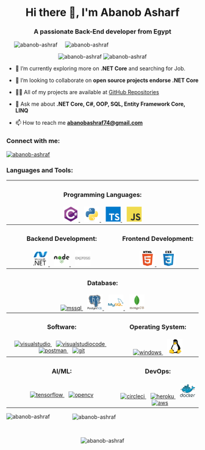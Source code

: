<h1 align="center">Hi there 👋, I'm Abanob Asharf</h1>
<h3 align="center">A passionate Back-End developer from Egypt</h3> 

<img width="350" align="right" src="https://gist.githubusercontent.com/Abanob-Ashraf/dd294306ccb3853939d43b27e09c4ce5/raw/7a8c4ef31522ae6a161d836a28bc641373753c05/Abanob-Ashraf.gif" alt="abanob-ashraf" />

<p align="center"> 
    <img src="https://komarev.com/ghpvc/?username=Abanob-Ashraf&label=Profile%20views&color=0e75b6&style=flat" alt="abanob-ashraf" /> 
</p> 

<p align="center">  
    <img src="https://img.shields.io/badge/Software-Engineer-purple" alt="abanob-ashraf" />
    <img src="https://img.shields.io/badge/BackEnd-Enthusiast-blue" alt="abanob-ashraf" /> 
</p>

- 🌱 I’m currently exploring more on **.NET Core** and searching for Job.

- 👯 I’m looking to collaborate on **open source projects endorse .NET Core**

- 👨‍💻 All of my projects are available at [GitHub Repositories](https://github.com/Abanob-Ashraf?tab=repositories)

- 💬 Ask me about **.NET Core, C#, OOP, SQL, Entity Framework Core, LINQ**

- 📫 How to reach me **abanobashraf74@gmail.com**

<h3 align="left">Connect with me:</h3>
<p align="left">
    <a href="https://linkedin.com/in/abanob-ashraf" target="_blank" rel="noreferrer">
        <img src="https://raw.githubusercontent.com/rahuldkjain/github-profile-readme-generator/master/src/images/icons/Social/linked-in-alt.svg" alt="abanob-ashraf" width="40" height="40" />
    </a>
</p>

<!-- <h3 align="left">Languages and Tools:</h3>
    <ul>
        <li>
            <h4 align="left">Programming Languages:</h4>
            <p align="left">
                <a href="https://www.w3schools.com/cs/" target="_blank" rel="noreferrer"> 
                    <img src="https://raw.githubusercontent.com/devicons/devicon/master/icons/csharp/csharp-original.svg" alt="csharp" width="40" height="40"/> 
                </a>
                &nbsp;&nbsp;
                <a href="https://www.python.org" target="_blank" rel="noreferrer"> 
                    <img src="https://raw.githubusercontent.com/devicons/devicon/master/icons/python/python-original.svg" alt="python" width="40" height="40"/> 
                </a>
                &nbsp;&nbsp;
                <a href="https://www.typescriptlang.org/" target="_blank" rel="noreferrer"> 
                    <img src="https://raw.githubusercontent.com/devicons/devicon/master/icons/typescript/typescript-original.svg" alt="typescript" width="40" height="40"/> 
                </a>
                &nbsp;&nbsp;
                <a href="https://developer.mozilla.org/en-US/docs/Web/JavaScript" target="_blank" rel="noreferrer">
                    <img src="https://raw.githubusercontent.com/devicons/devicon/master/icons/javascript/javascript-original.svg" alt="javascript" width="40" height="40"/> 
                </a>
            </p>
        </li>
        <li>
            <h4 align="left">Backend Development:</h4>
            <p align="left">
                <a href="https://dotnet.microsoft.com/" target="_blank" rel="noreferrer"> 
                    <img src="https://raw.githubusercontent.com/devicons/devicon/master/icons/dot-net/dot-net-original-wordmark.svg" alt="dotnet" width="40" height="40"/>
                </a>
                &nbsp;&nbsp;
                <a href="https://nodejs.org" target="_blank" rel="noreferrer">
                    <img src="https://raw.githubusercontent.com/devicons/devicon/master/icons/nodejs/nodejs-original-wordmark.svg" alt="nodejs" width="40" height="40"/> 
                </a>
                &nbsp;&nbsp;
                <a href="https://expressjs.com" target="_blank" rel="noreferrer">
                    <img src="https://raw.githubusercontent.com/devicons/devicon/master/icons/express/express-original-wordmark.svg" alt="express" width="40" height="40"/> 
                </a> 
            </p>
        </li>
        <li>
            <h4 align="left">Database:</h4>
            <p align="left">
                <a href="https://www.microsoft.com/en-us/sql-server" target="_blank" rel="noreferrer"> 
                    <img src="https://www.svgrepo.com/show/303229/microsoft-sql-server-logo.svg" alt="mssql" width="40" height="40"/> 
                </a>
                &nbsp;&nbsp;
                <a href="https://www.postgresql.org" target="_blank" rel="noreferrer"> 
                    <img src="https://raw.githubusercontent.com/devicons/devicon/master/icons/postgresql/postgresql-original-wordmark.svg" alt="postgresql" width="40" height="40"/> 
                </a>
                &nbsp;&nbsp;
                <a href="https://www.mysql.com/" target="_blank" rel="noreferrer"> 
                    <img src="https://raw.githubusercontent.com/devicons/devicon/master/icons/mysql/mysql-original-wordmark.svg" alt="mysql" width="40" height="40"/> 
                </a>
                &nbsp;&nbsp;
                <a href="https://www.mongodb.com/" target="_blank" rel="noreferrer"> 
                    <img src="https://raw.githubusercontent.com/devicons/devicon/master/icons/mongodb/mongodb-original-wordmark.svg" alt="mongodb" width="40" height="40"/> 
                </a>
            </p>
        </li>
        <li>
            <h4 align="left">Frontend Development:</h4>
            <p align="left">
                <a href="https://www.w3.org/html/" target="_blank" rel="noreferrer">
                    <img src="https://raw.githubusercontent.com/devicons/devicon/master/icons/html5/html5-original-wordmark.svg" alt="html5" width="40" height="40"/> 
                </a>
                &nbsp;&nbsp;
                <a href="https://www.w3schools.com/css/" target="_blank" rel="noreferrer">
                    <img src="https://raw.githubusercontent.com/devicons/devicon/master/icons/css3/css3-original-wordmark.svg" alt="css3" width="40" height="40"/> 
                </a> 
            </p>
        </li>
        <li>
            <h4 align="left">AI/ML:</h4>
            <p align="left">
                <a href="https://www.tensorflow.org" target="_blank" rel="noreferrer"> 
                    <img src="https://www.vectorlogo.zone/logos/tensorflow/tensorflow-icon.svg" alt="tensorflow" width="40" height="40"/> 
                </a> 
                &nbsp;&nbsp;
                <a href="https://opencv.org/" target="_blank" rel="noreferrer"> 
                    <img src="https://www.vectorlogo.zone/logos/opencv/opencv-icon.svg" alt="opencv" width="40" height="40"/> 
                </a>  
            </p>
        </li>
        <li>
            <h4 align="left">DevOps:</h4>
            <p align="left"> 
                <a href="https://circleci.com" target="_blank" rel="noreferrer"> 
                    <img src="https://www.vectorlogo.zone/logos/circleci/circleci-icon.svg" alt="circleci" width="40" height="40" /> 
                </a>
                &nbsp;&nbsp;
                <a href="https://heroku.com" target="_blank" rel="noreferrer">
                    <img src="https://www.vectorlogo.zone/logos/heroku/heroku-icon.svg" alt="heroku" width="40" height="40" /> 
                </a>
                &nbsp;&nbsp;
                <a href="https://www.docker.com/" target="_blank" rel="noreferrer">
                    <img src="https://raw.githubusercontent.com/devicons/devicon/master/icons/docker/docker-original-wordmark.svg" alt="docker" width="40" height="40" /> 
                </a>
                &nbsp;&nbsp;
                <a href="https://aws.amazon.com" target="_blank" rel="noreferrer">
                    <img src="https://gist.githubusercontent.com/Abanob-Ashraf/dd294306ccb3853939d43b27e09c4ce5/raw/56cbf56c42de3160bec54356307b6c7d040eeaea/Amazon_Web_Servicespng.png" alt="aws" width="40" height="40" /> 
                </a>
            </p>
        </li>
        <li>
            <h4 align="left">Software</h4>
            <p align="left">
                <a href="https://visualstudio.microsoft.com/" target="_blank" rel="noreferrer"> 
                    <img src="https://gist.githubusercontent.com/Abanob-Ashraf/dd294306ccb3853939d43b27e09c4ce5/raw/7002ab9499b1c0130ffe4d9ba6afbaede06b15bc/Visual_Studio.png" alt="visualstudio" width="40" height="40"/> 
                </a> 
                &nbsp;&nbsp;
                <a href="https://code.visualstudio.com/" target="_blank" rel="noreferrer"> 
                    <img src="https://gist.githubusercontent.com/Abanob-Ashraf/dd294306ccb3853939d43b27e09c4ce5/raw/7002ab9499b1c0130ffe4d9ba6afbaede06b15bc/visual_studio_code.png" alt="visualstudiocode" width="40" height="40"/> 
                </a> 
                &nbsp;&nbsp;
                <a href="https://postman.com" target="_blank" rel="noreferrer"> 
                    <img src="https://www.vectorlogo.zone/logos/getpostman/getpostman-icon.svg" alt="postman" width="40" height="40"/> 
                </a> 
                &nbsp;&nbsp;
                <a href="https://git-scm.com/" target="_blank" rel="noreferrer"> 
                    <img src="https://www.vectorlogo.zone/logos/git-scm/git-scm-icon.svg" alt="git" width="40" height="40"/> 
                </a>
            </p>
        </li>
        <li>
            <h4 align="left">OS:</h4>
            <p align="left">
                <a href="https://www.microsoft.com/en-us/windows" target="_blank" rel="noreferrer"> 
                    <img src="https://gist.githubusercontent.com/Abanob-Ashraf/dd294306ccb3853939d43b27e09c4ce5/raw/74b397c03305e112e1e65d243dbd87ab7526ce34/system-windows.png" alt="windows" width="40" height="40"/> 
                </a> 
                &nbsp;&nbsp;
                <a href="https://www.linux.org/" target="_blank" rel="noreferrer"> 
                    <img src="https://raw.githubusercontent.com/devicons/devicon/master/icons/linux/linux-original.svg" alt="linux" width="40" height="40"/> 
                </a>   
            </p>
        </li>
    </ul>
</p> -->

<h3 align="left">Languages and Tools:</h3>
<table align="center">
    <tr>
        <th colspan="2"> 
            <h3 align="center"> Programming Languages: </h3> 
        </th>
    </tr>
    <tr>
        <td colspan="2" align="center"> 
            <a href="https://www.w3schools.com/cs/" target="_blank" rel="noreferrer"> 
                <img src="https://raw.githubusercontent.com/devicons/devicon/master/icons/csharp/csharp-original.svg" alt="csharp" width="40" height="40"/> 
            </a>
            &nbsp;&nbsp;
            <a href="https://www.python.org" target="_blank" rel="noreferrer"> 
                <img src="https://raw.githubusercontent.com/devicons/devicon/master/icons/python/python-original.svg" alt="python" width="40" height="40"/> 
            </a>
            &nbsp;&nbsp;
            <a href="https://www.typescriptlang.org/" target="_blank" rel="noreferrer"> 
                <img src="https://raw.githubusercontent.com/devicons/devicon/master/icons/typescript/typescript-original.svg" alt="typescript" width="40" height="40"/> 
            </a>
            &nbsp;&nbsp;
            <a href="https://developer.mozilla.org/en-US/docs/Web/JavaScript" target="_blank" rel="noreferrer">
                <img src="https://raw.githubusercontent.com/devicons/devicon/master/icons/javascript/javascript-original.svg" alt="javascript" width="40" height="40"/> 
            </a>
        </td>
    </tr>
    <tr>
        <th> 
            <h3 align="center"> Backend Development: </h3> 
        </th>
        <th> 
            <h3 align="center"> Frontend Development: </h3> 
        </th>
    </tr>
    <tr>
        <td align="center"> 
            <a href="https://dotnet.microsoft.com/" target="_blank" rel="noreferrer"> 
                <img src="https://raw.githubusercontent.com/devicons/devicon/master/icons/dot-net/dot-net-original-wordmark.svg" alt="dotnet" width="40" height="40"/>
            </a>
            &nbsp;&nbsp;
            <a href="https://nodejs.org" target="_blank" rel="noreferrer">
                <img src="https://raw.githubusercontent.com/devicons/devicon/master/icons/nodejs/nodejs-original-wordmark.svg" alt="nodejs" width="40" height="40"/> 
            </a>
            &nbsp;&nbsp;
            <a href="https://expressjs.com" target="_blank" rel="noreferrer">
                <img src="https://raw.githubusercontent.com/devicons/devicon/master/icons/express/express-original-wordmark.svg" alt="express" width="40" height="40"/> 
            </a>
        </td>
        <td align="center"> 
            <a href="https://www.w3.org/html/" target="_blank" rel="noreferrer">
                <img src="https://raw.githubusercontent.com/devicons/devicon/master/icons/html5/html5-original-wordmark.svg" alt="html5" width="40" height="40"/> 
            </a>
            &nbsp;&nbsp;
            <a href="https://www.w3schools.com/css/" target="_blank" rel="noreferrer">
                <img src="https://raw.githubusercontent.com/devicons/devicon/master/icons/css3/css3-original-wordmark.svg" alt="css3" width="40" height="40"/> 
            </a>
        </td>
    </tr>
    <tr>
        <th colspan="2"> 
            <h3 align="center"> Database: </h3> 
        </th>
    </tr>
    <tr>
        <td colspan="2" align="center">
            <a href="https://www.microsoft.com/en-us/sql-server" target="_blank" rel="noreferrer"> 
                <img src="https://www.svgrepo.com/show/303229/microsoft-sql-server-logo.svg" alt="mssql" width="40" height="40"/> 
            </a>
            &nbsp;&nbsp;
            <a href="https://www.postgresql.org" target="_blank" rel="noreferrer"> 
                <img src="https://raw.githubusercontent.com/devicons/devicon/master/icons/postgresql/postgresql-original-wordmark.svg" alt="postgresql" width="40" height="40"/> 
            </a>
            &nbsp;&nbsp;
            <a href="https://www.mysql.com/" target="_blank" rel="noreferrer"> 
                <img src="https://raw.githubusercontent.com/devicons/devicon/master/icons/mysql/mysql-original-wordmark.svg" alt="mysql" width="40" height="40"/> 
            </a>
            &nbsp;&nbsp;
            <a href="https://www.mongodb.com/" target="_blank" rel="noreferrer"> 
                <img src="https://raw.githubusercontent.com/devicons/devicon/master/icons/mongodb/mongodb-original-wordmark.svg" alt="mongodb" width="40" height="40"/> 
            </a>
        </td>
    </tr>
    <tr>
        <th> 
            <h3 align="center"> Software: </h3> 
        </th>
        <th> 
            <h3 align="center"> Operating System: </h3> 
        </th>
    </tr>
    <tr>
        <td align="center">
            <a href="https://visualstudio.microsoft.com/" target="_blank" rel="noreferrer"> 
                <img src="https://gist.githubusercontent.com/Abanob-Ashraf/dd294306ccb3853939d43b27e09c4ce5/raw/7002ab9499b1c0130ffe4d9ba6afbaede06b15bc/Visual_Studio.png" alt="visualstudio" width="40" height="40"/> 
            </a> 
            &nbsp;&nbsp;
            <a href="https://code.visualstudio.com/" target="_blank" rel="noreferrer"> 
                <img src="https://gist.githubusercontent.com/Abanob-Ashraf/dd294306ccb3853939d43b27e09c4ce5/raw/7002ab9499b1c0130ffe4d9ba6afbaede06b15bc/visual_studio_code.png" alt="visualstudiocode" width="40" height="40"/> 
            </a> 
            &nbsp;&nbsp;
            <a href="https://postman.com" target="_blank" rel="noreferrer"> 
                <img src="https://www.vectorlogo.zone/logos/getpostman/getpostman-icon.svg" alt="postman" width="40" height="40"/> 
            </a> 
            &nbsp;&nbsp;
            <a href="https://git-scm.com/" target="_blank" rel="noreferrer"> 
                <img src="https://www.vectorlogo.zone/logos/git-scm/git-scm-icon.svg" alt="git" width="40" height="40"/> 
            </a>
        </td>
        <td align="center">
            <a href="https://www.microsoft.com/en-us/windows" target="_blank" rel="noreferrer"> 
                <img src="https://gist.githubusercontent.com/Abanob-Ashraf/dd294306ccb3853939d43b27e09c4ce5/raw/74b397c03305e112e1e65d243dbd87ab7526ce34/system-windows.png" alt="windows" width="40" height="40"/> 
            </a> 
            &nbsp;&nbsp;
            <a href="https://www.linux.org/" target="_blank" rel="noreferrer"> 
                <img src="https://raw.githubusercontent.com/devicons/devicon/master/icons/linux/linux-original.svg" alt="linux" width="40" height="40"/> 
            </a>
        </td>
    </tr>
    <tr>
        <th> 
            <h3 align="center"> AI/ML: </h3> 
        </th>
        <th> 
            <h3 align="center"> DevOps: </h3> 
        </th>
    </tr>
    <tr>
        <td align="center">
            <a href="https://www.tensorflow.org" target="_blank" rel="noreferrer"> 
                <img src="https://www.vectorlogo.zone/logos/tensorflow/tensorflow-icon.svg" alt="tensorflow" width="40" height="40"/> 
            </a> 
            &nbsp;&nbsp;
            <a href="https://opencv.org/" target="_blank" rel="noreferrer"> 
                <img src="https://www.vectorlogo.zone/logos/opencv/opencv-icon.svg" alt="opencv" width="40" height="40"/> 
            </a>
        </td>
        <td align="center">
            <a href="https://circleci.com" target="_blank" rel="noreferrer"> 
                <img src="https://www.vectorlogo.zone/logos/circleci/circleci-icon.svg" alt="circleci" width="40" height="40" /> 
            </a>
            &nbsp;&nbsp;
            <a href="https://heroku.com" target="_blank" rel="noreferrer">
                <img src="https://www.vectorlogo.zone/logos/heroku/heroku-icon.svg" alt="heroku" width="40" height="40" /> 
            </a>
            &nbsp;&nbsp;
            <a href="https://www.docker.com/" target="_blank" rel="noreferrer">
                <img src="https://raw.githubusercontent.com/devicons/devicon/master/icons/docker/docker-original-wordmark.svg" alt="docker" width="40" height="40" /> 
            </a>
            &nbsp;&nbsp;
            <a href="https://aws.amazon.com" target="_blank" rel="noreferrer">
                <img src="https://gist.githubusercontent.com/Abanob-Ashraf/dd294306ccb3853939d43b27e09c4ce5/raw/56cbf56c42de3160bec54356307b6c7d040eeaea/Amazon_Web_Servicespng.png" alt="aws" width="40" height="40" /> 
            </a>
        </td>
    </tr>
</table>
<p>
    <img align="left" src="https://github-readme-stats.vercel.app/api/top-langs?username=abanob-ashraf&theme=github_dark&show_icons=true&locale=en&layout=compact" alt="abanob-ashraf" />
</p>

<p>&nbsp;&nbsp;&nbsp;&nbsp;&nbsp;&nbsp;&nbsp;&nbsp;&nbsp;&nbsp;&nbsp;&nbsp;&nbsp;&nbsp;
    <img align="center" src="https://github-readme-stats.vercel.app/api?username=abanob-ashraf&theme=github_dark&show_icons=true&locale=en" alt="abanob-ashraf" />
</p>

<br>

<p align="center">
    <img src="https://github-readme-streak-stats.herokuapp.com/?user=abanob-ashraf&theme=github_dark&" alt="abanob-ashraf" />
</p>
